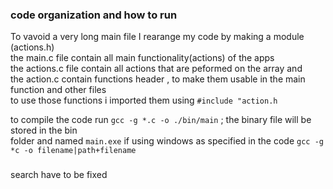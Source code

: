 
### code organization and how to run

To vavoid a very long main file I rearange my code by making a module (actions.h)  
the main.c file contain all main functionality(actions) of the apps  
the actions.c file contain all actions that are peformed on the array and  
the action.c contain functions header , to make them usable in the main function and other files  
to use those functions i imported them using `#include "action.h`

to compile the code run `gcc -g *.c -o ./bin/main` ; the binary file will be stored in the bin  
 folder and named `main.exe` if using windows as specified in the code `gcc -g *c -o filename|path+filename`

###

search have to be fixed
